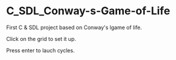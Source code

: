 # C_SDL_Conway-s-Game-of-Life
First C &amp; SDL project based on Conway's lgame of life.

Click on the grid to set it up.

Press enter to lauch cycles.
